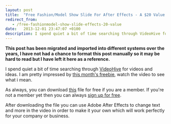```yaml
---
layout: post
title:  "Free Fashion/Model Show Slide For After Effects - A $20 Value!"
redirect_from:
   - /free-fashionmodel-show-slide-effects-20-value
date:   2013-12-01 23:47:07 +0100
description: I spend quiet a bit of time searching through VideoHive for videos and ideas. I am pretty impressed by...
---
```


**This post has been migrated and imported into different systems over the years, I have not had a chance to format this post manually so it may be hard to read but I have left it here as a reference.**

I spend quiet a bit of time searching through [VideoHive](http://videohive.net/?ref=Bigideaguy "VideoHive") for videos and ideas. I am pretty impressed by [this month's freebie](http://videohive.net/item/model-show-slide/4807147?WT.ac=free_file&WT.seg_1=free_file&WT.z_author=answer9730&ref=Bigideaguy "This months freebie"), watch the video to see what i mean.  
  
 As always, you can download [this](http://videohive.net/item/model-show-slide/4807147?WT.ac=free_file&WT.seg_1=free_file&WT.z_author=answer9730&ref=Bigideaguy "Model Show Slide") file for free if you are a member. If you're not a member yet then you can always [sign up for free](https://account.envato.com/sign_up?to=videohive&ref=Bigideaguy "Sign up for a free account").  
  
 After downloading the file you can use Adobe After Effects to change text and more in the video in order to make it your own which will work perfectly for your company or business.